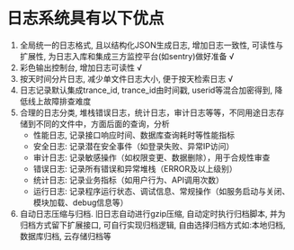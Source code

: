 # 日志系统具有以下优点

1. 全局统一的日志格式, 且以结构化JSON生成日志, 增加日志一致性, 可读性与扩展性, 为日志入库和集成三方监控平台(如sentry)做好准备 √
2. 彩色输出控制台, 增加日志可读性  √
3. 按天时间分片日志, 减少单文件日志大小, 便于按天检索日志 √
4. 日志记录默认集成trance_id, trance_id由时间戳, userid等混合加密得到, 降低线上故障排查难度
5. 合理的日志分类, 堆栈错误日志，统计日志，审计日志等等，不同用途日志存储到不同的文件中，方面后面的查询，分析
   - 性能日志, 记录接口响应时间、数据库查询耗时等性能指标
   - 安全日志: 记录潜在安全事件（如登录失败、异常IP访问）
   - 审计日志: 记录敏感操作（如权限变更、数据删除），用于合规性审查
   - 错误日志: 记录所有错误和异常堆栈（ERROR及以上级别）
   - 统计日志: 记录业务指标（如用户行为、API调用次数）
   - 运行日志: 记录程序运行状态、调试信息、常规操作（如服务启动与关闭、模块加载、debug信息等）
6. 自动日志压缩与归档. 旧日志自动进行gzip压缩, 自动定时执行归档脚本, 并为归档方式留下扩展接口, 可自行实现归档逻辑, 自由选择归档方式如:本地归档, 数据库归档, 云存储归档等

